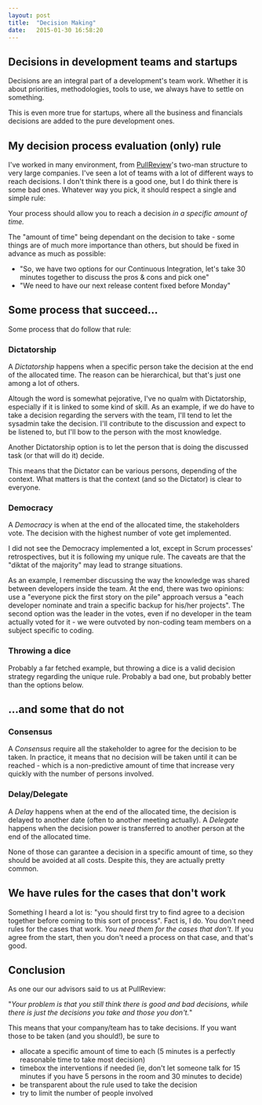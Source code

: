 ```yaml
---
layout: post
title:  "Decision Making"
date:   2015-01-30 16:58:20
---
```


## Decisions in development teams and startups

Decisions are an integral part of a development's team work. Whether it is about priorities, methodologies, tools to use, we always have to settle on something.

This is even more true for startups, where all the business and financials decisions are added to the pure development ones.

## My decision process evaluation (only) rule

I've worked in many environment, from [PullReview](http://pullreview.com)'s two-man structure to very large companies. I've seen a lot of teams with a lot of different ways to reach decisions. I don't think there is a good one, but I do think there is some bad ones. Whatever way you pick, it should respect a single and simple rule:

Your process should allow you to reach a decision <em>in a specific amount of time.</em>

The "amount of time" being dependant on the decision to take - some things are of much more importance than others, but should be fixed in advance as much as possible:

- "So, we have two options for our Continuous Integration, let's take 30 minutes together to discuss the pros & cons and pick one"
- "We need to have our next release content fixed before Monday"

## Some process that succeed...

Some process that do follow that rule:

### Dictatorship

A <em>Dictatorship</em> happens when a specific person take the decision at the end of the allocated time. The reason can be hierarchical, but that's just one among a lot of others.

Altough the word is somewhat pejorative, I've no qualm with Dictatorship, especially if it is linked to some kind of skill. As an example, if we do have to take a decision regarding the servers with the team, I'll tend to let the sysadmin take the decision. I'll contribute to the discussion and expect to be listened to, but I'll bow to the person with the most knowledge. 

Another Dictatorship option is to let the person that is doing the discussed task (or that will do it) decide.

This means that the Dictator can be various persons, depending of the context. What matters is that the context (and so the Dictator) is clear to everyone.

### Democracy

A <em>Democracy</em> is when at the end of the allocated time, the stakeholders vote. The decision with the highest number of vote get implemented.

I did not see the Democracy implemented a lot, except in Scrum processes' retrospectives, but it is following my unique rule. The caveats are that the "diktat of the majority" may lead to strange situations. 

As an example, I remember discussing the way the knowledge was shared between developers inside the team. At the end, there was two opinions: use a "everyone pick the first story on the pile" approach versus a "each developer nominate and train a specific backup for his/her projects". The second option was the leader in the votes, even if no developer in the team actually voted for it - we were outvoted by non-coding team members on a subject specific to coding.

### Throwing a dice

Probably a far fetched example, but throwing a dice is a valid decision strategy regarding the unique rule. Probably a bad one, but probably better than the options below.

## ...and some that do not

### Consensus

A <em>Consensus</em> require all the stakeholder to agree for the decision to be taken. In practice, it means that no decision will be taken until it can be reached - which is a non-predictive amount of time that increase very quickly with the number of persons involved.

### Delay/Delegate

A <em>Delay</em> happens when at the end of the allocated time, the decision is delayed to another date (often to another meeting actually). A <em>Delegate</em> happens when the decision power is transferred to another person at the end of the allocated time.

None of those can garantee a decision in a specific amount of time, so they should be avoided at all costs. Despite this, they are actually pretty common.

## We have rules for the cases that don't work

Something I heard a lot is: "you should first try to find agree to a decision together before coming to this sort of process". Fact is, I do. You don't need rules for the cases that work. <em>You need them for the cases that don't</em>. If you agree from the start, then you don't need a process on that case, and that's good.

## Conclusion

As one our our advisors said to us at PullReview:

"<em>Your problem is that you still think there is good and bad decisions, while there is just the decisions you take and those you don't.</em>"

This means that your company/team has to take decisions. If you want those to be taken (and you should!), be sure to 

* allocate a specific amount of time to each (5 minutes is a perfectly reasonable time to take most decision)
* timebox the interventions if needed (ie, don't let someone talk for 15 minutes if you have 5 persons in the room and 30 minutes to decide)
* be transparent about the rule used to take the decision
* try to limit the number of people involved
